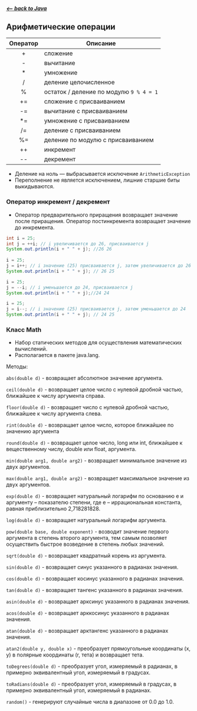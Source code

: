 ##### [<-- back to Java](../../java/java.md)

## Арифметические операции

| Оператор | Описание                                |
|:--------:|-----------------------------------------|
|    \+    | сложение                                |
|    \-    | вычитание                               |
|    \*    | умножение                               |
|    /     | деление целочисленное                   |
|    %     | остаток / деление по модулю `9 % 4 = 1` |
|   \+=    | сложение с присваиванием                |
|   \-=    | вычитание с присваиванием               |
|   \*=    | умножение с присваиванием               |
|    /=    | деление с присваиванием                 |
|    %=    | деление по модулю с присваиванием       |
|   \++    | инкремент                               |
|   \--    | декремент                               |

* Деление на ноль — выбрасывается исключение `ArithmeticException`
* Переполнение не является исключением, лишние старшие биты выкидываются.

### Оператор инкремент / декремент

* Оператор предварительного приращения возвращает значение после приращения. Оператор постинкремента возвращает значение до инкремента.

```java
int i = 25;
int j = ++i; // i увеличивается до 26, присваивается j
System.out.println(i + " " + j); //26 26
        
i = 25;
j = i++; // i значение (25) присваивается j, затем увеличивается до 26
System.out.println(i + " " + j); // 26 25
```

```java
i = 25;
j = --i; // i уменьшается до 24, присваивается j
System.out.println(i + " " + j);//24 24

i = 25;
j = i--; // i значение (25) присваивается j, затем уменьшается до 24
System.out.println(i + " " + j); // 24 25
```

### Класс Math

* Набор статических методов для осуществления математических вычислений.
* Располагается в пакете java.lang.

Методы:

`abs(double d)` - возвращает абсолютное значение аргумента.

`ceil(double d)` - возвращает целое число с нулевой дробной частью, ближайшее к числу аргумента справа.

`floor(double d)` - возвращает число с нулевой дробной частью, ближайшее к числу аргумента слева.

`rint(double d)` - возвращает целое число, которое ближайшее по значению аргумента

`round(double d)` - возвращает целое число, long или int, ближайшее к вещественному числу, double или float, аргумента.

`min(double arg1, double arg2)` - возвращает минимальное значение из двух аргументов.

`max(double arg1, double arg2)` - возвращает максимальное значение из двух аргументов.

`exp(double d)` - возвращает натуральный логарифм по основанию e и аргументу – показателю степени, где e – иррациональная константа, равная приблизительно 2,718281828.

`log(double d)` - возвращает натуральный логарифм аргумента.

`pow(double base, double exponent)` - возводит значение первого аргумента в степень второго аргумента, тем самым позволяет осуществить быстрое возведение в степень любых значений.

`sqrt(double d)` - возвращает квадратный корень из аргумента.

`sin(double d)` - возвращает синус указанного в радианах значения.

`cos(double d)` - возвращает косинус указанного в радианах значения.

`tan(double d)` - возвращает тангенс указанного в радианах значения.

`asin(double d)` - возвращает арксинус указанного в радианах значения.

`acos(double d)` - возвращает арккосинус указанного в радианах значения.

`atan(double d)` - возвращает арктангенс указанного в радианах значения.

`atan2(double y, double x)` - преобразует прямоугольные координаты (x, y) в полярные координаты (r, тета) и возвращает тета.

`toDegrees(double d)` - преобразует угол, измеряемый в радианах, в примерно эквивалентный угол, измеряемый в градусах.

`toRadians(double d)` - преобразует угол, измеряемый в градусах, в примерно эквивалентный угол, измеряемый в радианах.

`random()` - генерируют случайные числа в диапазоне от 0.0 до 1.0.